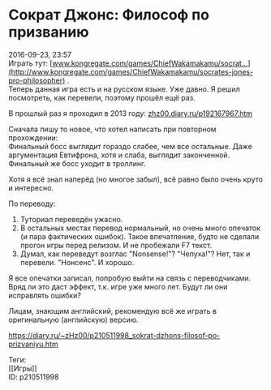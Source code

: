 Сократ Джонс: Философ по призванию
===================================

   
 2016-09-23, 23:57   
  Играть тут:  [www.kongregate.com/games/ChiefWakamakamu/socrat...](http://www.kongregate.com/games/ChiefWakamakamu/socrates-jones-pro-philosopher)  .   
 Теперь данная игра есть и на русском языке. Уже давно. Я решил посмотреть, как перевели, поэтому прошёл ещё раз.   
   
 В прошлый раз я проходил в 2013 году:  [zhz00.diary.ru/p192167967.htm](Socrates%20Jones%20Pro%20Philosopher)    
   
 Сначала пишу то новое, что хотел написать при повторном прохождении:   
 Финальный босс выглядит гораздо слабее, чем все остальные. Даже аргументация Евтифрона, хотя и слаба, выглядит законченной. Финальный же босс уходит в троллинг.   
   
 Хотя я всё знал наперёд (но многое забыл), всё равно было очень круто и интересно.   
   
 По переводу:   
 1. Туториал переведён ужасно.   
 2. В остальных местах перевод нормальный, но очень много опечаток (и пара фактических ошибок). Такое впечатление, будто не сделали прогон игры перед релизом. И не пробежали   F7   текст.   
 3. Думал, как переведут возглас "Nonsense!"? "Чепуха!"? Нет, так и перевели. "Нонсенс". И хорошо.   
   
 Я все опечатки записал, попробую выйти на связь с переводчиками. Вряд ли это даст эффект, т.к. игре уже много лет. Будут ли они исправлять ошибки?   
   
 Лицам, знающим английский, рекомендую всё же играть в оригинальную (английскую) версию.   
    
 <https://diary.ru/~zHz00/p210511998_sokrat-dzhons-filosof-po-prizvaniyu.htm>   
   
 Теги:   
 [[Игры]]   
 ID: p210511998